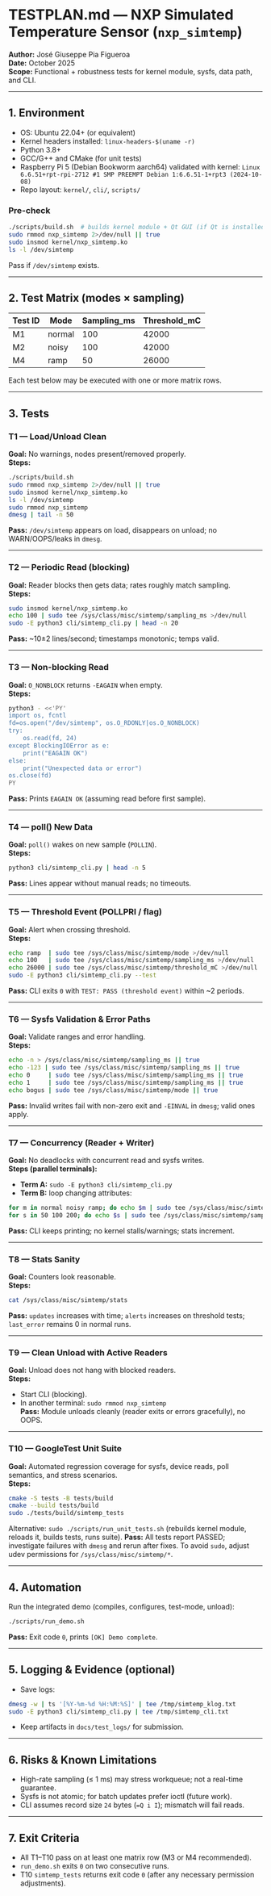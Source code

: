 # TESTPLAN.md — NXP Simulated Temperature Sensor (`nxp_simtemp`)

**Author:** José Giuseppe Pia Figueroa  
**Date:** October 2025  
**Scope:** Functional + robustness tests for kernel module, sysfs, data path, and CLI.

---

## 1. Environment

- OS: Ubuntu 22.04+ (or equivalent)
- Kernel headers installed: `linux-headers-$(uname -r)`
- Python 3.8+
- GCC/G++ and CMake (for unit tests)
- Raspberry Pi 5 (Debian Bookworm aarch64) validated with kernel: `Linux 6.6.51+rpt-rpi-2712 #1 SMP PREEMPT Debian 1:6.6.51-1+rpt3 (2024-10-08)`
- Repo layout: `kernel/`, `cli/`, `scripts/`

### Pre-check
```bash
./scripts/build.sh  # builds kernel module + Qt GUI (if Qt is installed)
sudo rmmod nxp_simtemp 2>/dev/null || true
sudo insmod kernel/nxp_simtemp.ko
ls -l /dev/simtemp
```
Pass if `/dev/simtemp` exists.

---

## 2. Test Matrix (modes × sampling)

| Test ID |  Mode   | Sampling_ms | Threshold_mC |
|---------|---------|-------------|--------------|
| M1      | normal  |    100      |   42000      |
| M2      | noisy   |    100      |   42000      |
| M4      | ramp    |     50      |   26000      |

Each test below may be executed with one or more matrix rows.

---

## 3. Tests

### T1 — Load/Unload Clean
**Goal:** No warnings, nodes present/removed properly.  
**Steps:**
```bash
./scripts/build.sh
sudo rmmod nxp_simtemp 2>/dev/null || true
sudo insmod kernel/nxp_simtemp.ko
ls -l /dev/simtemp
sudo rmmod nxp_simtemp
dmesg | tail -n 50
```
**Pass:** `/dev/simtemp` appears on load, disappears on unload; no WARN/OOPS/leaks in `dmesg`.

---

### T2 — Periodic Read (blocking)
**Goal:** Reader blocks then gets data; rates roughly match sampling.  
**Steps:**
```bash
sudo insmod kernel/nxp_simtemp.ko
echo 100 | sudo tee /sys/class/misc/simtemp/sampling_ms >/dev/null
sudo -E python3 cli/simtemp_cli.py | head -n 20
```
**Pass:** ~10±2 lines/second; timestamps monotonic; temps valid.

---

### T3 — Non-blocking Read
**Goal:** `O_NONBLOCK` returns `-EAGAIN` when empty.  
**Steps:**
```bash
python3 - <<'PY'
import os, fcntl
fd=os.open("/dev/simtemp", os.O_RDONLY|os.O_NONBLOCK)
try:
    os.read(fd, 24)
except BlockingIOError as e:
    print("EAGAIN OK")
else:
    print("Unexpected data or error")
os.close(fd)
PY
```
**Pass:** Prints `EAGAIN OK` (assuming read before first sample).

---

### T4 — poll() New Data
**Goal:** `poll()` wakes on new sample (`POLLIN`).  
**Steps:**
```bash
python3 cli/simtemp_cli.py | head -n 5
```
**Pass:** Lines appear without manual reads; no timeouts.

---

### T5 — Threshold Event (POLLPRI / flag)
**Goal:** Alert when crossing threshold.  
**Steps:**
```bash
echo ramp  | sudo tee /sys/class/misc/simtemp/mode >/dev/null
echo 100   | sudo tee /sys/class/misc/simtemp/sampling_ms >/dev/null
echo 26000 | sudo tee /sys/class/misc/simtemp/threshold_mC >/dev/null
sudo -E python3 cli/simtemp_cli.py --test
```
**Pass:** CLI exits `0` with `TEST: PASS (threshold event)` within ~2 periods.

---

### T6 — Sysfs Validation & Error Paths
**Goal:** Validate ranges and error handling.  
**Steps:**
```bash
echo -n > /sys/class/misc/simtemp/sampling_ms || true
echo -123 | sudo tee /sys/class/misc/simtemp/sampling_ms || true
echo 0     | sudo tee /sys/class/misc/simtemp/sampling_ms || true
echo 1     | sudo tee /sys/class/misc/simtemp/sampling_ms || true
echo bogus | sudo tee /sys/class/misc/simtemp/mode || true
```
**Pass:** Invalid writes fail with non-zero exit and `-EINVAL` in `dmesg`; valid ones apply.

---

### T7 — Concurrency (Reader + Writer)
**Goal:** No deadlocks with concurrent read and sysfs writes.  
**Steps (parallel terminals):**
- **Term A:** `sudo -E python3 cli/simtemp_cli.py`
- **Term B:** loop changing attributes:
```bash
for m in normal noisy ramp; do echo $m | sudo tee /sys/class/misc/simtemp/mode; sleep 0.2; done
for s in 50 100 200; do echo $s | sudo tee /sys/class/misc/simtemp/sampling_ms; sleep 0.2; done
```
**Pass:** CLI keeps printing; no kernel stalls/warnings; stats increment.

---

### T8 — Stats Sanity
**Goal:** Counters look reasonable.  
**Steps:**
```bash
cat /sys/class/misc/simtemp/stats
```
**Pass:** `updates` increases with time; `alerts` increases on threshold tests; `last_error` remains 0 in normal runs.

---

### T9 — Clean Unload with Active Readers
**Goal:** Unload does not hang with blocked readers.  
**Steps:**
- Start CLI (blocking).  
- In another terminal: `sudo rmmod nxp_simtemp`  
**Pass:** Module unloads cleanly (reader exits or errors gracefully), no OOPS.

---

### T10 — GoogleTest Unit Suite
**Goal:** Automated regression coverage for sysfs, device reads, poll semantics, and stress scenarios.  
**Steps:**
```bash
cmake -S tests -B tests/build
cmake --build tests/build
sudo ./tests/build/simtemp_tests
```
Alternative: `sudo ./scripts/run_unit_tests.sh` (rebuilds kernel module, reloads it, builds tests, runs suite).
**Pass:** All tests report PASSED; investigate failures with `dmesg` and rerun after fixes. To avoid `sudo`, adjust udev permissions for `/sys/class/misc/simtemp/*`.

---

## 4. Automation

Run the integrated demo (compiles, configures, test-mode, unload):
```bash
./scripts/run_demo.sh
```
**Pass:** Exit code `0`, prints `[OK] Demo complete`.

---

## 5. Logging & Evidence (optional)

- Save logs:
```bash
dmesg -w | ts '[%Y-%m-%d %H:%M:%S]' | tee /tmp/simtemp_klog.txt
sudo -E python3 cli/simtemp_cli.py | tee /tmp/simtemp_cli.txt
```
- Keep artifacts in `docs/test_logs/` for submission.

---

## 6. Risks & Known Limitations

- High-rate sampling (≤ 1 ms) may stress workqueue; not a real-time guarantee.
- Sysfs is not atomic; for batch updates prefer ioctl (future work).
- CLI assumes record size `24` bytes (`=Q i I`); mismatch will fail reads.

---

## 7. Exit Criteria

- All T1–T10 pass on at least one matrix row (M3 or M4 recommended).
- `run_demo.sh` exits `0` on two consecutive runs.
- T10 `simtemp_tests` returns exit code `0` (after any necessary permission adjustments).
